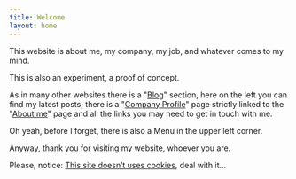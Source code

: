 ```yaml
---
title: Welcome
layout: home
---
```


This website is about me, my company, my job, and whatever comes to my mind.

This is also an experiment, a proof of concept.

As in many other websites there is a "[Blog](/blog)" section, here on the left you can find my latest posts; there is a "[Company Profile](/company)" page strictly linked to the "[About me](/about)" page and all the links you may need to get in touch with me.

Oh yeah, before I forget, there is also a Menu in the upper left corner.

Anyway, thank you for visiting my website, whoever you are.

Please, notice: [This site doesn’t uses cookies](/privacy), deal with it...